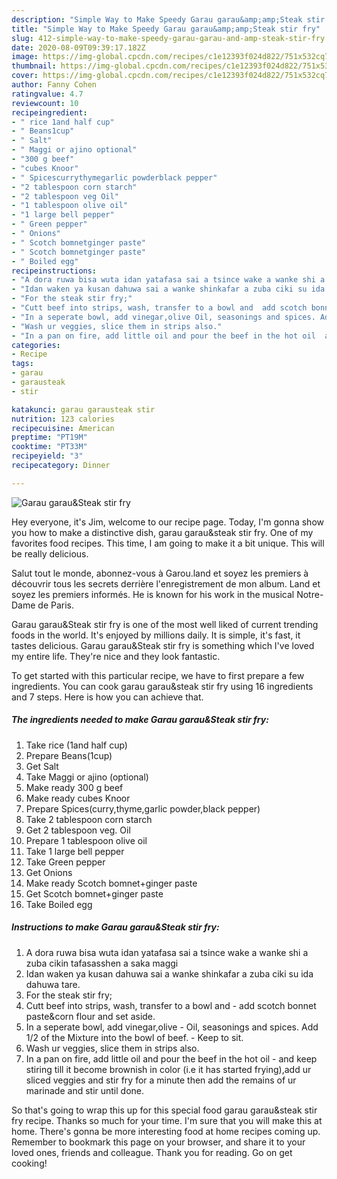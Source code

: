 ```yaml
---
description: "Simple Way to Make Speedy Garau garau&amp;amp;Steak stir fry"
title: "Simple Way to Make Speedy Garau garau&amp;amp;Steak stir fry"
slug: 412-simple-way-to-make-speedy-garau-garau-and-amp-steak-stir-fry
date: 2020-08-09T09:39:17.182Z
image: https://img-global.cpcdn.com/recipes/c1e12393f024d822/751x532cq70/garau-garausteak-stir-fry-recipe-main-photo.jpg
thumbnail: https://img-global.cpcdn.com/recipes/c1e12393f024d822/751x532cq70/garau-garausteak-stir-fry-recipe-main-photo.jpg
cover: https://img-global.cpcdn.com/recipes/c1e12393f024d822/751x532cq70/garau-garausteak-stir-fry-recipe-main-photo.jpg
author: Fanny Cohen
ratingvalue: 4.7
reviewcount: 10
recipeingredient:
- " rice 1and half cup"
- " Beans1cup"
- " Salt"
- " Maggi or ajino optional"
- "300 g beef"
- "cubes Knoor"
- " Spicescurrythymegarlic powderblack pepper"
- "2 tablespoon corn starch"
- "2 tablespoon veg Oil"
- "1 tablespoon olive oil"
- "1 large bell pepper"
- " Green pepper"
- " Onions"
- " Scotch bomnetginger paste"
- " Scotch bomnetginger paste"
- " Boiled egg"
recipeinstructions:
- "A dora ruwa bisa wuta idan yatafasa sai a tsince wake a wanke shi a zuba cikin tafasasshen a saka maggi"
- "Idan waken ya kusan dahuwa sai a wanke shinkafar a zuba ciki su ida dahuwa tare."
- "For the steak stir fry;"
- "Cutt beef into strips, wash, transfer to a bowl and  add scotch bonnet paste&amp;corn flour and set aside."
- "In a seperate bowl, add vinegar,olive Oil, seasonings and spices. Add 1/2 of the Mixture into the bowl of beef. Keep to sit."
- "Wash ur veggies, slice them in strips also."
- "In a pan on fire, add little oil and pour the beef in the hot oil  and keep stiring till it become brownish in color (i.e it has started frying),add ur sliced veggies and stir fry for a minute then add the remains of ur marinade and stir until done."
categories:
- Recipe
tags:
- garau
- garausteak
- stir

katakunci: garau garausteak stir 
nutrition: 123 calories
recipecuisine: American
preptime: "PT19M"
cooktime: "PT33M"
recipeyield: "3"
recipecategory: Dinner

---
```



![Garau garau&amp;Steak stir fry](https://img-global.cpcdn.com/recipes/c1e12393f024d822/751x532cq70/garau-garausteak-stir-fry-recipe-main-photo.jpg)

Hey everyone, it's Jim, welcome to our recipe page. Today, I'm gonna show you how to make a distinctive dish, garau garau&amp;steak stir fry. One of my favorites food recipes. This time, I am going to make it a bit unique. This will be really delicious.

Salut tout le monde, abonnez-vous à Garou.land et soyez les premiers à découvrir tous les secrets derrière l&#39;enregistrement de mon album. Land et soyez les premiers informés. He is known for his work in the musical Notre-Dame de Paris.

Garau garau&amp;Steak stir fry is one of the most well liked of current trending foods in the world. It's enjoyed by millions daily. It is simple, it's fast, it tastes delicious. Garau garau&amp;Steak stir fry is something which I've loved my entire life. They're nice and they look fantastic.


To get started with this particular recipe, we have to first prepare a few ingredients. You can cook garau garau&amp;steak stir fry using 16 ingredients and 7 steps. Here is how you can achieve that.

<!--inarticleads1-->

##### The ingredients needed to make Garau garau&amp;Steak stir fry:

1. Take  rice (1and half cup)
1. Prepare  Beans(1cup)
1. Get  Salt
1. Take  Maggi or ajino (optional)
1. Make ready 300 g beef
1. Make ready cubes Knoor
1. Prepare  Spices(curry,thyme,garlic powder,black pepper)
1. Take 2 tablespoon corn starch
1. Get 2 tablespoon veg. Oil
1. Prepare 1 tablespoon olive oil
1. Take 1 large bell pepper
1. Take  Green pepper
1. Get  Onions
1. Make ready  Scotch bomnet+ginger paste
1. Get  Scotch bomnet+ginger paste
1. Take  Boiled egg




<!--inarticleads2-->

##### Instructions to make Garau garau&amp;Steak stir fry:

1. A dora ruwa bisa wuta idan yatafasa sai a tsince wake a wanke shi a zuba cikin tafasasshen a saka maggi
1. Idan waken ya kusan dahuwa sai a wanke shinkafar a zuba ciki su ida dahuwa tare.
1. For the steak stir fry;
1. Cutt beef into strips, wash, transfer to a bowl and -  add scotch bonnet paste&amp;corn flour and set aside.
1. In a seperate bowl, add vinegar,olive - Oil, seasonings and spices. Add 1/2 of the Mixture into the bowl of beef. - Keep to sit.
1. Wash ur veggies, slice them in strips also.
1. In a pan on fire, add little oil and pour the beef in the hot oil -  and keep stiring till it become brownish in color (i.e it has started frying),add ur sliced veggies and stir fry for a minute then add the remains of ur marinade and stir until done.




So that's going to wrap this up for this special food garau garau&amp;steak stir fry recipe. Thanks so much for your time. I'm sure that you will make this at home. There's gonna be more interesting food at home recipes coming up. Remember to bookmark this page on your browser, and share it to your loved ones, friends and colleague. Thank you for reading. Go on get cooking!
